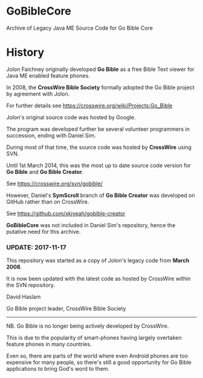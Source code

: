 # GoBibleCore
Archive of Legacy Java ME Source Code for Go Bible Core

# History
Jolon Faichney originally developed **Go Bible** as a free Bible Text viewer for Java ME enabled feature phones.

In 2008, the **CrossWire Bible Society** formally adopted the Go Bible project by agreement with Jolon.

For further details see https://crosswire.org/wiki/Projects:Go_Bible

Jolon's original source code was hosted by Google.

The program was developed further be several volunteer programmers in succession, ending with Daniel Sim.

During most of that time, the source code was hosted by **CrossWire** using SVN.

Until 1st March 2014, this was the most up to date source code version for **Go Bible** and **Go Bible Creator**.

See https://crosswire.org/svn/gobible/

However, Daniel's **SymScroll** branch of **Go Bible Creator** was developed on GitHub rather than on CrossWire.

See https://github.com/xkjyeah/gobible-creator

**GoBibleCore** was not included in Daniel Sim's repository, hence the putative need for this archive.

### UPDATE: 2017-11-17

This repository was started as a copy of Jolon's legacy code from **March 2008**. 

It is now been updated with the latest code as hosted by CrossWire within the SVN repository.

David Haslam

Go Bible project leader, CrossWire Bible Society


----------

NB. Go Bible is no longer being actively developed by CrossWire.

This is due to the popularity of smart-phones having largely overtaken feature phones in many countries.

Even so, there are parts of the world where even Android phones are too expensive for many people, so there's still a good opportunity for Go Bible applications to bring God's word to them. 
